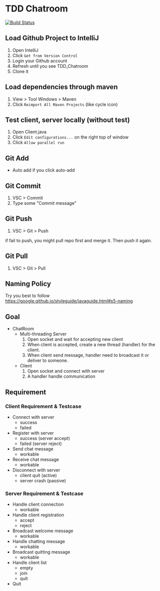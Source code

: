 # TDD Chatroom
[![Build Status](https://travis-ci.org/jason71319jason/TDD_Chatroom.svg?branch=master)](https://travis-ci.org/jason71319jason/TDD_Chatroom)

## Load Github Project to IntelliJ

1. Open IntelliJ
2. Click `Get from Version Control`
3. Login your Github account
4. Refresh until you see TDD_Chatroom
5. Clone it


## Load dependencies through maven

1. View > Tool Windows > Maven
2. Click `Reimport All Maven Projects` (like cycle icon)

## Test client, server locally (without test)

1. Open Client.java
2. Click `Edit configurations...` on the right top of window
3. Click `Allow parallel run`

## Git Add
* Auto add if you click auto-add 

## Git Commit

1. VSC > Commit
2. Type some "Commit message"

## Git Push

1. VSC > Git > Push

if fail to push, you might pull repo first and merge it. Then push it again.

## Git Pull

1. VSC > Git > Pull

## Naming Policy

Try you best to follow https://google.github.io/styleguide/javaguide.html#s5-naming

## Goal

* ChatRoom
    * Multi-threading Server
        1. Open socket and wait for accepting new client
        2. When client is accepted, create a new thread (handler) for the client.
        3. When client send message, handler need to broadcast it or deliver to someone.
    * Client
        1. Open socket and connect with server
        2. A handler handle communication
        

## Requirement

### Client Requirement & Testcase
* Connect with server
    * success
    * failed
* Register with server
    * success (server accept)
    * failed (server reject)
* Send chat message
    * workable
* Receive chat message
    * workable
* Disconnect with server
    * client quit (active)
    * server crash (passive)
    
### Server Requirement & Testcase
* Handle client connection
    * workable
* Handle client registration
    * accept
    * reject
* Broadcast welcome message
    * workable
* Handle chatting message
    * workable
* Broadcast quitting message 
    * workable  
* Handle client list
    * empty
    * join
    * quit
* Quit

